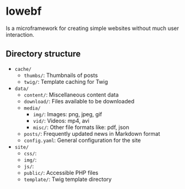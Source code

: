 # lowebf

Is a microframework for creating simple websites without much user interaction.

## Directory structure

- `cache/`
    - `thumbs/`: Thumbnails of posts
    - `twig/`: Template caching for Twig
- `data/`
    - `content/`: Miscellaneous content data
    - `download/`: Files available to be downloaded
    - `media/`
        - `img/`: Images: png, jpeg, gif
        - `vid/`: Videos: mp4, avi
        - `misc/`: Other file formats like: pdf, json
    - `posts/`: Frequently updated news in Markdown format
    - `config.yaml`: General configuration for the site
- `site/`
    - `css/`:
    - `img/`:
    - `js/`:
    - `public/`: Accessible PHP files
    - `template/`: Twig template directory
